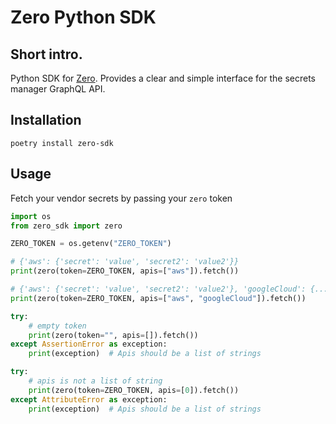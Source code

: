 # Zero Python SDK

## Short intro.
Python SDK for [Zero](https://tryzero.com). Provides a clear and simple interface for the secrets manager GraphQL API.

## Installation
`poetry install zero-sdk`

## Usage
Fetch your vendor secrets by passing your `zero` token

```python
import os
from zero_sdk import zero

ZERO_TOKEN = os.getenv("ZERO_TOKEN")

# {'aws': {'secret': 'value', 'secret2': 'value2'}}
print(zero(token=ZERO_TOKEN, apis=["aws"]).fetch())

# {'aws': {'secret': 'value', 'secret2': 'value2'}, 'googleCloud': {...}}
print(zero(token=ZERO_TOKEN, apis=["aws", "googleCloud"]).fetch())

try:
    # empty token
    print(zero(token="", apis=[]).fetch())
except AssertionError as exception:
    print(exception)  # Apis should be a list of strings

try:
    # apis is not a list of string
    print(zero(token=ZERO_TOKEN, apis=[0]).fetch())
except AttributeError as exception:
    print(exception)  # Apis should be a list of strings
```
